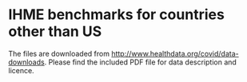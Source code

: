# IHME benchmarks for countries other than US

The files are downloaded from http://www.healthdata.org/covid/data-downloads.
Please find the included PDF file for data description and licence. 